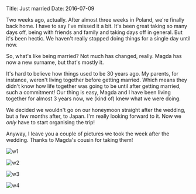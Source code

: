 Title: Just married
Date: 2016-07-09

Two weeks ago, actually. After almost three weeks in Poland, we're finally back home. I have to say I've missed it a bit. It's been great taking so many days off, being with friends and family and taking days off in general. But it's been hectic. We haven't really stopped doing things for a single day until now.

So, what's like being married? Not much has changed, really. Magda has now a new surname, but that's mostly it.

It's hard to believe how things used to be 30 years ago. My parents, for instance, weren't living together before getting married. Which means they didn't know how life together was going to be until after getting married, such a commitment! Our thing is easy, Magda and I have been living together for almost 3 years now, we (kind of) knew what we were doing.

We decided we wouldn't go on our honeymoon straight after the wedding, but a few months after, to Japan. I'm really looking forward to it. Now we _only_ have to start organising the trip!

Anyway, I leave you a couple of pictures we took the week after the wedding. Thanks to Magda's cousin for taking them!

![w1](http://i.imgur.com/TBmsZvK.jpg)

![w2](http://i.imgur.com/7yCuJ9W.jpg)

![w3](http://i.imgur.com/lkWZ1oA.jpg)

![w4](http://i.imgur.com/DvbuG8V.jpg)
